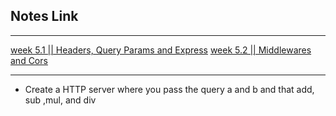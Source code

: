 ## Notes Link

---

[week 5.1 || Headers, Query Params and Express](https://petal-estimate-4e9.notion.site/HTTP-Deep-dive-d59b6336fa5a46daa56c21063578d400?pvs=74)
[week 5.2 || Middlewares and Cors](https://petal-estimate-4e9.notion.site/HTTP-Deep-dive-d59b6336fa5a46daa56c21063578d400?pvs=74)

---

- Create a HTTP server where you pass the query a and b and that add, sub ,mul, and div
